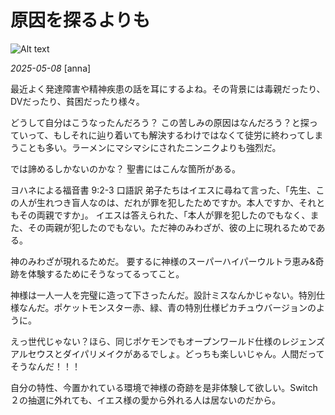 # 原因を探るよりも

![Alt text](/static/images/blog/asmrchurch_cute_caucasian_school_girl_read_bible_on_a_middle_ag_4aaa7ec5-32e0-43a3-837c-d9a1e2d225c4.png)

*2025-05-08*
[anna]

最近よく発達障害や精神疾患の話を耳にするよね。その背景には毒親だったり、DVだったり、貧困だったり様々。

どうして自分はこうなったんだろう？
この苦しみの原因はなんだろう？と探っていって、もしそれに辿り着いても解決するわけではなくて徒労に終わってしまうことも多い。ラーメンにマシマシにされたニンニクよりも強烈だ。

では諦めるしかないのかな？
聖書にはこんな箇所がある。

ヨハネによる福音書 9:2-3 口語訳
弟子たちはイエスに尋ねて言った、「先生、この人が生れつき盲人なのは、だれが罪を犯したためですか。本人ですか、それともその両親ですか」。 イエスは答えられた、「本人が罪を犯したのでもなく、また、その両親が犯したのでもない。ただ神のみわざが、彼の上に現れるためである。

神のみわざが現れるためだ。
要するに神様のスーパーハイパーウルトラ恵み&奇跡を体験するためにそうなってるってこと。

神様は一人一人を完璧に造って下さったんだ。設計ミスなんかじゃない。特別仕様なんだ。ポケットモンスター赤、緑、青の特別仕様ピカチュウバージョンのように。

えっ世代じゃない？ほら、同じポケモンでもオープンワールド仕様のレジェンズアルセウスとダイパリメイクがあるでしょ。どっちも楽しいじゃん。人間だってそうなんだ！！！

自分の特性、今置かれている環境で神様の奇跡を是非体験して欲しい。Switch２の抽選に外れても、イエス様の愛から外れる人は居ないのだから。
